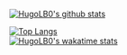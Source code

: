 [![HugoLB0's github stats](https://github-readme-stats.vercel.app/api?username=hugolb0)](https://github.com/hugolb0/hugolb0)

[![Top Langs](https://github-readme-stats.vercel.app/api/top-langs/?username=hugolb0&layout=compact)](https://github.com/hugolb0/hugolb0)
<br>
[![HugoLB0's wakatime stats](https://github-readme-stats.vercel.app/api/wakatime?username=hugolb0)](https://github.com/hugolb0/hugolb0)
